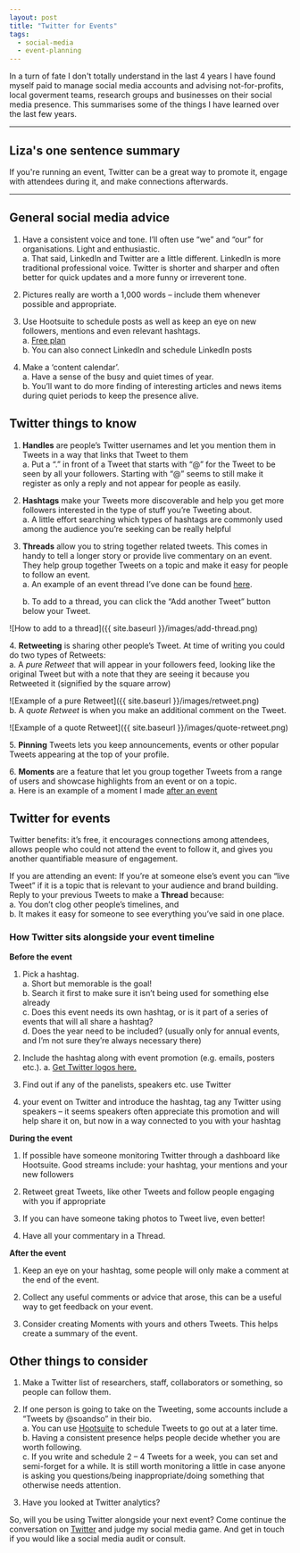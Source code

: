 ```yaml
---
layout: post
title: "Twitter for Events"
tags:
  - social-media
  - event-planning
---
```


In a turn of fate I don't totally understand in the last 4 years I have found myself paid to manage social media accounts and advising not-for-profits, local goverment teams, research groups and businesses on their social media presence. This summarises some of the things I have learned over the last few years. 

---

## Liza's one sentence summary
If you're running an event, Twitter can be a great way to promote it, engage with attendees during it, and make connections afterwards.

---

## General social media advice
1.	Have a consistent voice and tone.  I’ll often use “we” and “our” for organisations.  Light and enthusiastic.   
    a.	That said, LinkedIn and Twitter are a little different.	LinkedIn is more traditional professional voice. Twitter is shorter and sharper and often better for quick updates and a more funny or irreverent tone.
        
2.	Pictures really are worth a 1,000 words – include them whenever possible and appropriate. 

3.	Use Hootsuite to schedule posts as well as keep an eye on new followers, mentions and even relevant hashtags.  
    a.	[Free plan](https://hootsuite.com/plans/free)    
    b.	You can also connect LinkedIn and schedule LinkedIn posts
    
4.	Make a ‘content calendar’.   
    a.	Have a sense of the busy and quiet times of year.  
    b.	You’ll want to do more finding of interesting articles and news items during quiet periods to keep the presence alive.

## Twitter things to know
1.	**Handles** are people’s Twitter usernames and let you mention them in Tweets in a way that links that Tweet to them    
    a.	Put a “.” in front of a Tweet that starts with “@” for the Tweet to be seen by all your followers.  Starting with “@” seems to still make it register as only a reply and not appear for people as easily.   

2.	**Hashtags** make your Tweets more discoverable and help you get more followers interested in the type of stuff you’re Tweeting about.   
    a.	A little effort searching which types of hashtags are commonly used among the audience you’re seeking can be really helpful

3.	**Threads** allow you to string together related tweets.  This comes in handy to tell a longer story or provide live commentary on an event.  They help group together Tweets on a topic and make it easy for people to follow an event.    
    a.	An example of an event thread I’ve done can be found [here](https://twitter.com/Liza_Bolton/status/976332866626895873).
    
    b.	To add to a thread, you can click the “Add another Tweet” button below your Tweet.
  
 ![How to add to a thread]({{ site.baseurl }}/images/add-thread.png) 
 
4\.	**Retweeting** is sharing other people’s Tweet.  At time of writing you could do two types of Retweets:  
    a\.	 A *pure Retweet* that will appear in your followers feed, looking like the original Tweet but with a note that they are seeing it because you Retweeted it (signified by the square arrow)

  ![Example of a pure Retweet]({{ site.baseurl }}/images/retweet.png)    
        b\.	A *quote Retweet* is when you make an additional comment on the Tweet.

  ![Example of a quote Retweet]({{ site.baseurl }}/images/quote-retweet.png)
  
5\.	**Pinning** Tweets lets you keep announcements, events or other popular Tweets appearing at the top of your profile.

6\.	**Moments** are a feature that let you group together Tweets from a range of users and showcase highlights from an event or on a topic.    
        a\.	Here is an example of a moment I made [after an event](https://twitter.com/i/moments/976335217433624578)

## Twitter for events
Twitter benefits: it’s free, it encourages connections among attendees, allows people who could not attend the event to follow it, and gives you another quantifiable measure of engagement.

If you are attending an event: If you’re at someone else’s event you can “live Tweet” if it is a topic that is relevant to your audience and brand building.  Reply to your previous Tweets to make a **Thread** because:    
    a.	You don’t clog other people’s timelines, and    
    b.	It makes it easy for someone to see everything you’ve said in one place.

### How Twitter sits alongside your event timeline

**Before the event**  
1.	Pick a hashtag.  
    a. Short but memorable is the goal!   
    b. Search it first to make sure it isn’t being used for something else already   
    c. Does this event needs its own hashtag, or is it part of a series of events that will all share a hashtag?  
    d. Does the year need to be included? (usually only for annual events, and I’m not sure they’re always necessary there)
        
2. Include the hashtag along with event promotion (e.g.  emails, posters etc.).
    a. [Get Twitter logos here.](https://brand.twitter.com/en.html)   
    
3. Find out if any of the panelists, speakers etc. use Twitter
    
4.  your event on Twitter and introduce the hashtag, tag any Twitter using speakers – it seems speakers often appreciate this promotion and will help share it on, but now in a way connected to you with your hashtag

**During the event**  
1. If possible have someone monitoring Twitter through a dashboard like Hootsuite. Good streams include: your hashtag, your mentions and your new followers

2. Retweet great Tweets, like other Tweets and follow people engaging with you if appropriate

3. If you can have someone taking photos to Tweet live, even better!

4. Have all your commentary in a Thread.

**After the event**  
1. Keep an eye on your hashtag, some people will only make a comment at the end of the event.

2. Collect any useful comments or advice that arose, this can be a useful way to get feedback on your event.  

3. Consider creating Moments with yours and others Tweets.  This helps create a summary of the event.   

## Other things to consider

1.	Make   a Twitter list of researchers, staff, collaborators or something, so people can follow them.   

2.	If one person is going to take on the Tweeting, some accounts include a “Tweets by @soandso” in their bio.      
    a.	You can use [Hootsuite](https://hootsuite.com/plans/free) to schedule Tweets to go out at a later time.    
    b.	Having a consistent presence helps people decide whether you are worth following.   
    c.	If you write and schedule 2 – 4 Tweets for a week, you can set and semi-forget for a while. It is still worth monitoring a little in case anyone is asking you questions/being inappropriate/doing something that otherwise needs attention.   
  
3.	Have you looked at Twitter analytics?

So, will you be using Twitter alongside your next event? Come continue the conversation on [Twitter](https://twitter.com/Liza_Bolton) and judge my social media game. And get in touch if you would like a social media audit or consult.
